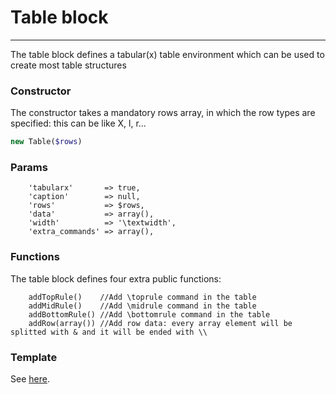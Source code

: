 # Table block
-------------------------------

The table block defines a tabular(x) table environment which can be used to create most table structures

### Constructor

The constructor takes a mandatory rows array, in which the row types are specified: this can be like X, l, r...

```php
new Table($rows)
```

### Params

```
    'tabularx'       => true,
    'caption'        => null,
    'rows'           => $rows,
    'data'           => array(),
    'width'          => '\textwidth',
    'extra_commands' => array(),
```

### Functions

The table block defines four extra public functions:

```
    addTopRule()    //Add \toprule command in the table
    addMidRule()    //Add \midrule command in the table
    addBottomRule() //Add \bottomrule command in the table
    addRow(array()) //Add row data: every array element will be splitted with & and it will be ended with \\
```

### Template

See [here](https://github.com/bobvandevijver/latex-bundle/blob/main/src/Resources/views/Element/table.tex.twig).
